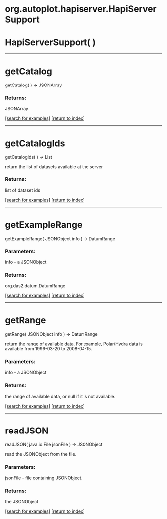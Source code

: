 # org.autoplot.hapiserver.HapiServerSupport



# HapiServerSupport( )


***
<a name="getCatalog"></a>
# getCatalog
getCatalog(  ) &rarr; JSONArray



### Returns:
JSONArray


<a href="https://github.com/autoplot/dev/search?q=getCatalog&unscoped_q=getCatalog">[search for examples]</a>
<a href="https://github.com/autoplot/documentation/blob/master/javadoc/index-all.md">[return to index]</a>

***
<a name="getCatalogIds"></a>
# getCatalogIds
getCatalogIds(  ) &rarr; List

return the list of datasets available at the server

### Returns:
list of dataset ids

<a href="https://github.com/autoplot/dev/search?q=getCatalogIds&unscoped_q=getCatalogIds">[search for examples]</a>
<a href="https://github.com/autoplot/documentation/blob/master/javadoc/index-all.md">[return to index]</a>

***
<a name="getExampleRange"></a>
# getExampleRange
getExampleRange( JSONObject info ) &rarr; DatumRange



### Parameters:
info - a JSONObject

### Returns:
org.das2.datum.DatumRange


<a href="https://github.com/autoplot/dev/search?q=getExampleRange&unscoped_q=getExampleRange">[search for examples]</a>
<a href="https://github.com/autoplot/documentation/blob/master/javadoc/index-all.md">[return to index]</a>

***
<a name="getRange"></a>
# getRange
getRange( JSONObject info ) &rarr; DatumRange

return the range of available data. For example, Polar/Hydra data is available
 from 1996-03-20 to 2008-04-15.

### Parameters:
info - a JSONObject

### Returns:
the range of available data, or null if it is not available.

<a href="https://github.com/autoplot/dev/search?q=getRange&unscoped_q=getRange">[search for examples]</a>
<a href="https://github.com/autoplot/documentation/blob/master/javadoc/index-all.md">[return to index]</a>

***
<a name="readJSON"></a>
# readJSON
readJSON( java.io.File jsonFile ) &rarr; JSONObject

read the JSONObject from the file.

### Parameters:
jsonFile - file containing JSONObject.

### Returns:
the JSONObject

<a href="https://github.com/autoplot/dev/search?q=readJSON&unscoped_q=readJSON">[search for examples]</a>
<a href="https://github.com/autoplot/documentation/blob/master/javadoc/index-all.md">[return to index]</a>

